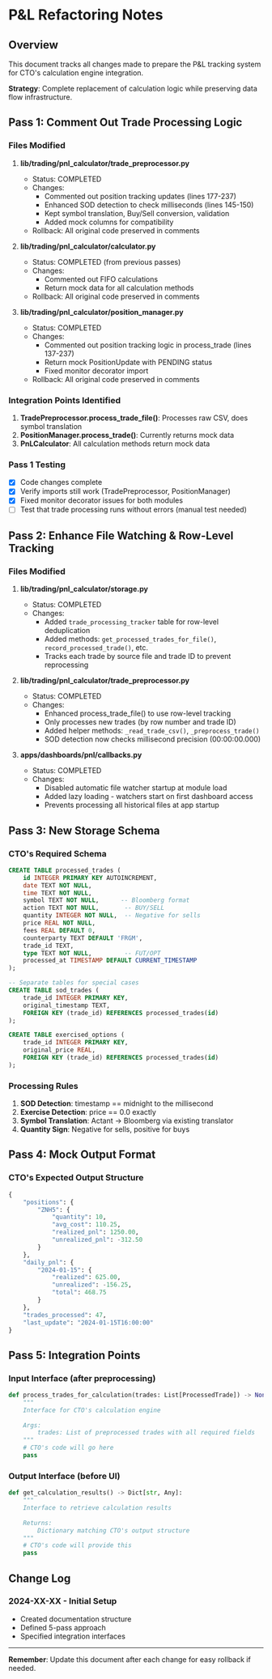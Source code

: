 # P&L Refactoring Notes

## Overview
This document tracks all changes made to prepare the P&L tracking system for CTO's calculation engine integration.

**Strategy**: Complete replacement of calculation logic while preserving data flow infrastructure.

## Pass 1: Comment Out Trade Processing Logic

### Files Modified
1. **lib/trading/pnl_calculator/trade_preprocessor.py**
   - Status: COMPLETED
   - Changes:
     - Commented out position tracking updates (lines 177-237)
     - Enhanced SOD detection to check milliseconds (lines 145-150)
     - Kept symbol translation, Buy/Sell conversion, validation
     - Added mock columns for compatibility
   - Rollback: All original code preserved in comments

2. **lib/trading/pnl_calculator/calculator.py**
   - Status: COMPLETED (from previous passes)
   - Changes:
     - Commented out FIFO calculations
     - Return mock data for all calculation methods
   - Rollback: All original code preserved in comments

3. **lib/trading/pnl_calculator/position_manager.py**
   - Status: COMPLETED
   - Changes:
     - Commented out position tracking logic in process_trade (lines 137-237)
     - Return mock PositionUpdate with PENDING status
     - Fixed monitor decorator import
   - Rollback: All original code preserved in comments

### Integration Points Identified
1. **TradePreprocessor.process_trade_file()**: Processes raw CSV, does symbol translation
2. **PositionManager.process_trade()**: Currently returns mock data 
3. **PnLCalculator**: All calculation methods return mock data

### Pass 1 Testing
- [x] Code changes complete
- [x] Verify imports still work (TradePreprocessor, PositionManager)
- [x] Fixed monitor decorator issues for both modules
- [ ] Test that trade processing runs without errors (manual test needed)

## Pass 2: Enhance File Watching & Row-Level Tracking

### Files Modified
1. **lib/trading/pnl_calculator/storage.py**
   - Status: COMPLETED
   - Changes:
     - Added `trade_processing_tracker` table for row-level deduplication
     - Added methods: `get_processed_trades_for_file()`, `record_processed_trade()`, etc.
     - Tracks each trade by source file and trade ID to prevent reprocessing
   
2. **lib/trading/pnl_calculator/trade_preprocessor.py**
   - Status: COMPLETED
   - Changes:
     - Enhanced process_trade_file() to use row-level tracking
     - Only processes new trades (by row number and trade ID)
     - Added helper methods: `_read_trade_csv()`, `_preprocess_trade()`
     - SOD detection now checks millisecond precision (00:00:00.000)
   
3. **apps/dashboards/pnl/callbacks.py**
   - Status: COMPLETED
   - Changes:
     - Disabled automatic file watcher startup at module load
     - Added lazy loading - watchers start on first dashboard access
     - Prevents processing all historical files at app startup

## Pass 3: New Storage Schema

### CTO's Required Schema
```sql
CREATE TABLE processed_trades (
    id INTEGER PRIMARY KEY AUTOINCREMENT,
    date TEXT NOT NULL,
    time TEXT NOT NULL,
    symbol TEXT NOT NULL,      -- Bloomberg format
    action TEXT NOT NULL,       -- BUY/SELL
    quantity INTEGER NOT NULL,  -- Negative for sells
    price REAL NOT NULL,
    fees REAL DEFAULT 0,
    counterparty TEXT DEFAULT 'FRGM',
    trade_id TEXT,
    type TEXT NOT NULL,         -- FUT/OPT
    processed_at TIMESTAMP DEFAULT CURRENT_TIMESTAMP
);

-- Separate tables for special cases
CREATE TABLE sod_trades (
    trade_id INTEGER PRIMARY KEY,
    original_timestamp TEXT,
    FOREIGN KEY (trade_id) REFERENCES processed_trades(id)
);

CREATE TABLE exercised_options (
    trade_id INTEGER PRIMARY KEY,
    original_price REAL,
    FOREIGN KEY (trade_id) REFERENCES processed_trades(id)
);
```

### Processing Rules
1. **SOD Detection**: timestamp == midnight to the millisecond
2. **Exercise Detection**: price == 0.0 exactly
3. **Symbol Translation**: Actant → Bloomberg via existing translator
4. **Quantity Sign**: Negative for sells, positive for buys

## Pass 4: Mock Output Format

### CTO's Expected Output Structure
```python
{
    "positions": {
        "ZNH5": {
            "quantity": 10,
            "avg_cost": 110.25,
            "realized_pnl": 1250.00,
            "unrealized_pnl": -312.50
        }
    },
    "daily_pnl": {
        "2024-01-15": {
            "realized": 625.00,
            "unrealized": -156.25,
            "total": 468.75
        }
    },
    "trades_processed": 47,
    "last_update": "2024-01-15T16:00:00"
}
```

## Pass 5: Integration Points

### Input Interface (after preprocessing)
```python
def process_trades_for_calculation(trades: List[ProcessedTrade]) -> None:
    """
    Interface for CTO's calculation engine
    
    Args:
        trades: List of preprocessed trades with all required fields
    """
    # CTO's code will go here
    pass
```

### Output Interface (before UI)
```python
def get_calculation_results() -> Dict[str, Any]:
    """
    Interface to retrieve calculation results
    
    Returns:
        Dictionary matching CTO's output structure
    """
    # CTO's code will provide this
    pass
```

## Change Log

### 2024-XX-XX - Initial Setup
- Created documentation structure
- Defined 5-pass approach
- Specified integration interfaces

---
**Remember**: Update this document after each change for easy rollback if needed. 